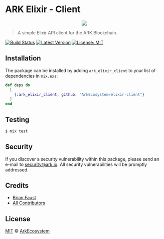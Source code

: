 # ARK Elixir - Client

<p align="center">
    <img src="https://github.com/ArkEcosystem/elixir-client/blob/master/banner.png" />
</p>

> A simple Elixir API client for the ARK Blockchain.

[![Build Status](https://img.shields.io/travis/ArkEcosystem/elixir-client/master.svg?style=flat-square)](https://travis-ci.org/ArkEcosystem/elixir-client)
[![Latest Version](https://img.shields.io/github/release/ArkEcosystem/elixir-client.svg?style=flat-square)](https://github.com/ArkEcosystem/elixir-client/releases)
[![License: MIT](https://img.shields.io/badge/License-MIT-yellow.svg)](https://opensource.org/licenses/MIT)

## Installation

The package can be installed by adding `ark_elixir_client` to your list of dependencies in `mix.exs`:

```elixir
def deps do
  [
    {:ark_elixir_client, github: "ArkEcosystem/elixir-client"}
  ]
end
```

## Testing

``` bash
$ mix test
```

## Security

If you discover a security vulnerability within this package, please send an e-mail to security@ark.io. All security vulnerabilities will be promptly addressed.

## Credits

- [Brian Faust](https://github.com/faustbrian)
- [All Contributors](../../../../contributors)

## License

[MIT](LICENSE) © [ArkEcosystem](https://ark.io)
